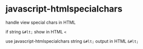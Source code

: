 javascript-htmlspecialchars
===========================

handle view special chars in HTML

if string ```&#lt;```
show in HTML ```<```

use javascript-htmlspecialchars
string ```&#lt;```
output in HTML ```&#lt;```
